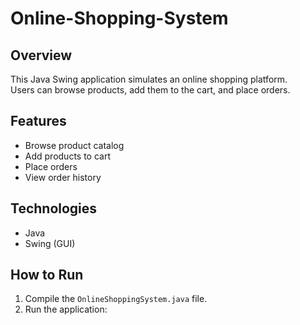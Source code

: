# Online-Shopping-System
## Overview
This Java Swing application simulates an online shopping platform.  
Users can browse products, add them to the cart, and place orders.

## Features
- Browse product catalog  
- Add products to cart  
- Place orders  
- View order history  

## Technologies
- Java  
- Swing (GUI)  

## How to Run
1. Compile the `OnlineShoppingSystem.java` file.  
2. Run the application:  
